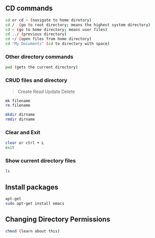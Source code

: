 ## CD commands
```bash
cd or cd ~ (navigate to home diretory)
cd /  (go to root directory; means the highest system directory)
cd ~ (go to home directory; means user files)
cd ../ (previous directory)
cd ~/ (open files from home directory)
cd "My Documents" (cd to directory with space)
```

### Other directory commands
```bash
pwd (gets the current directory)
```

### CRUD files and directory
> Create Read Update Delete
```bash
mk filename
rm filename

mkdir dirname
rmdir dirname
```

### Clear and Exit
```bash
clear or ctrl + L
exit
```

### Show current directory files
```bash
ls
```

## Install packages
```bash
apt-get
sudo apt-get install emacs
```

## Changing Directory Permissions
```bash
chmod (learn about this)
```

